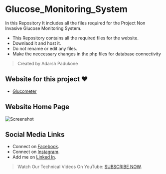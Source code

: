 # Glucose_Monitoring_System
In this Repository It includes all the files required for the Project Non Invasive Glucose Monitoring System.
* This Repository contains all the required files for the website.
* Downlaod it and host it.
* Do not rename or edit any files.
* Make the neccessary changes in the php files for database connectivity

>Created by Adarsh Padukone



## Website for this project :heart:
- [Glucometer](http://gluco.dx.am)

## Website Home Page
![Screenshot](https://github.com/adarshpadukone/Glucose_Monitoring_System/blob/master/imges/homepage.JPG
)

## Social Media Links
* Connect on [Facebook](http://www.facebook.com/aadarshpadukone).
* Connect on [Instagram](http://www.instagram.com/adarshpadukone).
* Add me on [Linked In](https://www.linkedin.com/in/adarsh-padukone-145329156).

>Watch Our Technical Videos On YouTube: [SUBSCRIBE NOW](http://www.youtube.com/adarshpadukone?sub_confirmation=1).
